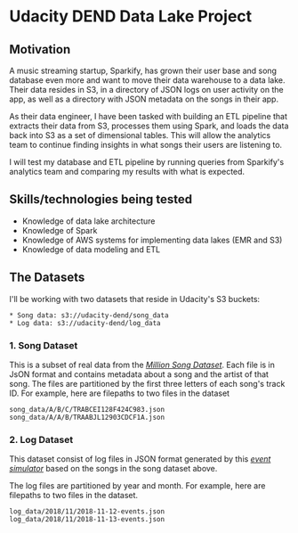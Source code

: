 # Udacity DEND Data Lake Project

## Motivation

A music streaming startup, Sparkify, has grown their user base and song database even more and want to move their data warehouse to a data lake. Their data resides in S3, in a directory of JSON logs on user activity on the app, as well as a directory with JSON metadata on the songs in their app.

As their data engineer, I have been tasked with building an ETL pipeline that extracts their data from S3, processes them using Spark, and loads the data back into S3 as a set of dimensional tables. This will allow the analytics team to continue finding insights in what songs their users are listening to.

I will test my database and ETL pipeline by running queries from Sparkify's analytics team and comparing my results with what is expected.

## Skills/technologies being tested

* Knowledge of data lake architecture
* Knowledge of Spark
* Knowledge of AWS systems for implementing data lakes (EMR and S3)
* Knowledge of data modeling and ETL

## The Datasets

I'll be working with two datasets that reside in Udacity's S3 buckets:

    * Song data: s3://udacity-dend/song_data
    * Log data: s3://udacity-dend/log_data

### 1. Song Dataset

This is a subset of real data from the [*Million Song Dataset*](http://millionsongdataset.com/). Each file is in JsON format and contains metadata about a song and the artist of that song. The files are partitioned by the first three letters of each song's track ID. For example, here are filepaths to two files in the dataset

    song_data/A/B/C/TRABCEI128F424C983.json
    song_data/A/A/B/TRAABJL12903CDCF1A.json

### 2. Log Dataset

This dataset consist of log files in JSON format generated by this [*event simulator*](https://github.com/Interana/eventsim) based on the songs in the song dataset above.

The log files are partitioned by year and month. For example, here are filepaths to two files in the dataset.

    log_data/2018/11/2018-11-12-events.json
    log_data/2018/11/2018-11-13-events.json
